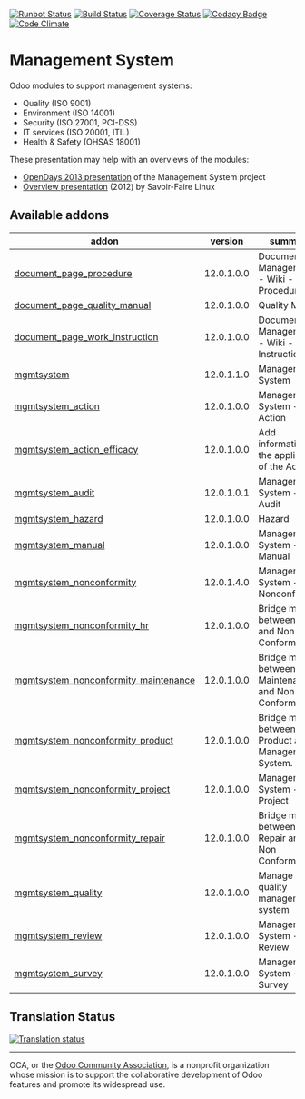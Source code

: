 [![Runbot Status](https://runbot.odoo-community.org/runbot/badge/flat/128/12.0.svg)](https://runbot.odoo-community.org/runbot/repo/github-com-oca-management-system-128)
[![Build Status](https://travis-ci.org/OCA/management-system.svg?branch=12.0)](https://travis-ci.org/OCA/management-system)
[![Coverage Status](https://coveralls.io/repos/OCA/management-system/badge.svg?branch=12.0)](https://coveralls.io/r/OCA/management-system?branch=12.0)
[![Codacy Badge](https://www.codacy.com/project/badge/88b8a3c69bda435581ea4b4f7850d7c2)](https://www.codacy.com/app/OCA/management-system)
[![Code Climate](https://codeclimate.com/github/OCA/management-system/badges/gpa.svg)](https://codeclimate.com/github/OCA/management-system)

# Management System

Odoo modules to support management systems:

* Quality (ISO 9001)
* Environment (ISO 14001)
* Security (ISO 27001, PCI-DSS)
* IT services (ISO 20001, ITIL)
* Health & Safety (OHSAS 18001)

These presentation may help with an overviews of the modules:

* [OpenDays 2013 presentation](http://www.slideshare.net/max3903/iso-anmanagement-systemswithopenerpen) of the Management System project
* [Overview presentation](http://www.slideshare.net/max3903/openerp-management-system-modules) (2012) by Savoir-Faire Linux

[//]: # (addons)

Available addons
----------------
addon | version | summary
--- | --- | ---
[document_page_procedure](document_page_procedure/) | 12.0.1.0.0 | Document Management - Wiki - Procedures
[document_page_quality_manual](document_page_quality_manual/) | 12.0.1.0.0 | Quality Manual
[document_page_work_instruction](document_page_work_instruction/) | 12.0.1.0.0 | Document Management - Wiki - Work Instructions
[mgmtsystem](mgmtsystem/) | 12.0.1.1.0 | Management System
[mgmtsystem_action](mgmtsystem_action/) | 12.0.1.0.0 | Management System - Action
[mgmtsystem_action_efficacy](mgmtsystem_action_efficacy/) | 12.0.1.0.0 | Add information on the application of the Action.
[mgmtsystem_audit](mgmtsystem_audit/) | 12.0.1.0.1 | Management System - Audit
[mgmtsystem_hazard](mgmtsystem_hazard/) | 12.0.1.0.0 | Hazard
[mgmtsystem_manual](mgmtsystem_manual/) | 12.0.1.0.0 | Management System - Manual
[mgmtsystem_nonconformity](mgmtsystem_nonconformity/) | 12.0.1.4.0 | Management System - Nonconformity
[mgmtsystem_nonconformity_hr](mgmtsystem_nonconformity_hr/) | 12.0.1.0.0 | Bridge module between HR and Non Conformities
[mgmtsystem_nonconformity_maintenance](mgmtsystem_nonconformity_maintenance/) | 12.0.1.0.0 | Bridge module between Maintenance and Non Conformities
[mgmtsystem_nonconformity_product](mgmtsystem_nonconformity_product/) | 12.0.1.0.0 | Bridge module between Product and Management System.
[mgmtsystem_nonconformity_project](mgmtsystem_nonconformity_project/) | 12.0.1.0.0 | Management System - Project
[mgmtsystem_nonconformity_repair](mgmtsystem_nonconformity_repair/) | 12.0.1.0.0 | Bridge module between Repair and Non Conformities
[mgmtsystem_quality](mgmtsystem_quality/) | 12.0.1.0.0 | Manage your quality management system
[mgmtsystem_review](mgmtsystem_review/) | 12.0.1.0.0 | Management System - Review
[mgmtsystem_survey](mgmtsystem_survey/) | 12.0.1.0.0 | Management System - Survey

[//]: # (end addons)

## Translation Status

[![Translation status](https://translation.odoo-community.org/widgets/management-system-12-0/-/multi-auto.svg)](https://translation.odoo-community.org/engage/management-system-12-0/?utm_source=widget)

----
OCA, or the [Odoo Community Association](http://odoo-community.org/), is a nonprofit organization whose
mission is to support the collaborative development of Odoo features and
promote its widespread use.
